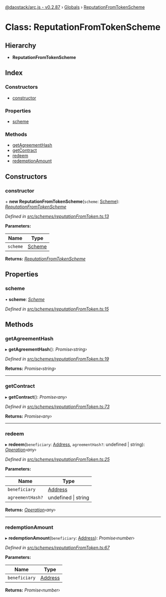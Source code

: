 [@daostack/arc.js - v0.2.87](../README.md) › [Globals](../globals.md) › [ReputationFromTokenScheme](reputationfromtokenscheme.md)

# Class: ReputationFromTokenScheme

## Hierarchy

* **ReputationFromTokenScheme**

## Index

### Constructors

* [constructor](reputationfromtokenscheme.md#constructor)

### Properties

* [scheme](reputationfromtokenscheme.md#scheme)

### Methods

* [getAgreementHash](reputationfromtokenscheme.md#getagreementhash)
* [getContract](reputationfromtokenscheme.md#getcontract)
* [redeem](reputationfromtokenscheme.md#redeem)
* [redemptionAmount](reputationfromtokenscheme.md#redemptionamount)

## Constructors

###  constructor

\+ **new ReputationFromTokenScheme**(`scheme`: [Scheme](scheme.md)): *[ReputationFromTokenScheme](reputationfromtokenscheme.md)*

*Defined in [src/schemes/reputationFromToken.ts:13](https://github.com/daostack/alchemy-monorepo/blob/6a18bc5/packages/arc.js/src/schemes/reputationFromToken.ts#L13)*

**Parameters:**

Name | Type |
------ | ------ |
`scheme` | [Scheme](scheme.md) |

**Returns:** *[ReputationFromTokenScheme](reputationfromtokenscheme.md)*

## Properties

###  scheme

• **scheme**: *[Scheme](scheme.md)*

*Defined in [src/schemes/reputationFromToken.ts:15](https://github.com/daostack/alchemy-monorepo/blob/6a18bc5/packages/arc.js/src/schemes/reputationFromToken.ts#L15)*

## Methods

###  getAgreementHash

▸ **getAgreementHash**(): *Promise‹string›*

*Defined in [src/schemes/reputationFromToken.ts:19](https://github.com/daostack/alchemy-monorepo/blob/6a18bc5/packages/arc.js/src/schemes/reputationFromToken.ts#L19)*

**Returns:** *Promise‹string›*

___

###  getContract

▸ **getContract**(): *Promise‹any›*

*Defined in [src/schemes/reputationFromToken.ts:73](https://github.com/daostack/alchemy-monorepo/blob/6a18bc5/packages/arc.js/src/schemes/reputationFromToken.ts#L73)*

**Returns:** *Promise‹any›*

___

###  redeem

▸ **redeem**(`beneficiary`: [Address](../globals.md#address), `agreementHash?`: undefined | string): *[Operation](../globals.md#operation)‹any›*

*Defined in [src/schemes/reputationFromToken.ts:25](https://github.com/daostack/alchemy-monorepo/blob/6a18bc5/packages/arc.js/src/schemes/reputationFromToken.ts#L25)*

**Parameters:**

Name | Type |
------ | ------ |
`beneficiary` | [Address](../globals.md#address) |
`agreementHash?` | undefined &#124; string |

**Returns:** *[Operation](../globals.md#operation)‹any›*

___

###  redemptionAmount

▸ **redemptionAmount**(`beneficiary`: [Address](../globals.md#address)): *Promise‹number›*

*Defined in [src/schemes/reputationFromToken.ts:67](https://github.com/daostack/alchemy-monorepo/blob/6a18bc5/packages/arc.js/src/schemes/reputationFromToken.ts#L67)*

**Parameters:**

Name | Type |
------ | ------ |
`beneficiary` | [Address](../globals.md#address) |

**Returns:** *Promise‹number›*
